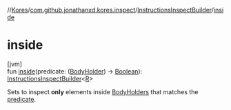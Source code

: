 //[Kores](../../../index.md)/[com.github.jonathanxd.kores.inspect](../index.md)/[InstructionsInspectBuilder](index.md)/[inside](inside.md)

# inside

[jvm]\
fun [inside](inside.md)(predicate: ([BodyHolder](../../com.github.jonathanxd.kores.base/-body-holder/index.md)) -> [Boolean](https://kotlinlang.org/api/latest/jvm/stdlib/kotlin/-boolean/index.html)): [InstructionsInspectBuilder](index.md)<[R](index.md)>

Sets to inspect **only** elements inside [BodyHolders](../../com.github.jonathanxd.kores.base/-body-holder/index.md) that matches the [predicate](inside.md).
